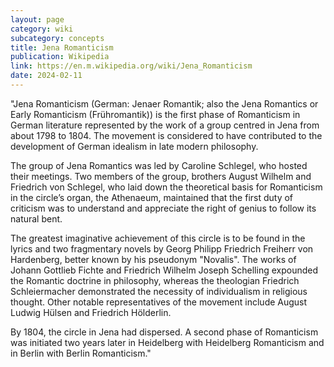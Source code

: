 ```yaml
---
layout: page
category: wiki
subcategory: concepts
title: Jena Romanticism
publication: Wikipedia
link: https://en.m.wikipedia.org/wiki/Jena_Romanticism
date: 2024-02-11
---
```


"Jena Romanticism (German: Jenaer Romantik; also the Jena Romantics or Early Romanticism (Frühromantik)) is the first phase of Romanticism in German literature represented by the work of a group centred in Jena from about 1798 to 1804. The movement is considered to have contributed to the development of German idealism in late modern philosophy.

The group of Jena Romantics was led by Caroline Schlegel, who hosted their meetings. Two members of the group, brothers August Wilhelm and Friedrich von Schlegel, who laid down the theoretical basis for Romanticism in the circle’s organ, the Athenaeum, maintained that the first duty of criticism was to understand and appreciate the right of genius to follow its natural bent.

The greatest imaginative achievement of this circle is to be found in the lyrics and two fragmentary novels by Georg Philipp Friedrich Freiherr von Hardenberg, better known by his pseudonym "Novalis".  The works of Johann Gottlieb Fichte and Friedrich Wilhelm Joseph Schelling expounded the Romantic doctrine in philosophy, whereas the theologian Friedrich Schleiermacher demonstrated the necessity of individualism in religious thought. Other notable representatives of the movement include August Ludwig Hülsen and Friedrich Hölderlin.

By 1804, the circle in Jena had dispersed. A second phase of Romanticism was initiated two years later in Heidelberg with Heidelberg Romanticism and in Berlin with Berlin Romanticism."

